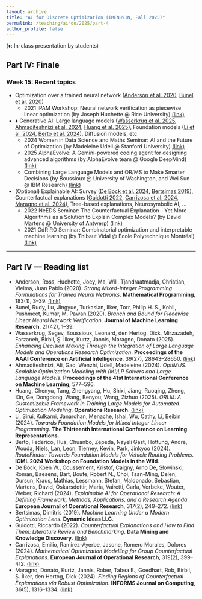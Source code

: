 ```yaml
---
layout: archive
title: "AI for Discrete Optimization (IMEN891N, Fall 2025)"
permalink: /teaching/ai4do/2025/part-4
author_profile: false
---
```


(♦: In-class presentation by students)

## Part IV: Finale


### Week 15: Recent topics

- Optimization over a trained neural network ([Anderson et al. 2020](#paper-anderson-2020), [Bunel et al. 2020](#paper-bunel-2020))
    - 2021 IPAM Workshop: Neural network verification as piecewise linear optimization (by Joseph Huchette @ Rice University) [(link)](https://www.youtube.com/watch?v=7w_KeAklyTc)
- ♦ Generative AI: Large language models ([Wasserkrug et al. 2025](#paper-wasserkrug-2025), [Ahmaditeshnizi et al. 2024](#paper-ahmaditeshnizi-2024), [Huang et al. 2025](#paper-huang-2025)), Foundation models ([Li et al. 2024](#paper-li-2024), [Berto et al. 2024](#paper-berto-2024)), Diffusion models, etc
    - 2024 Women in Data Science and Maths Seminar: AI and the Future of Optimization (by Madeleine Udell @ Stanford University) [(link)](https://www.youtube.com/watch?v=hI5bhPPRGmU)
    - 2025 AlphaEvolve: A Gemini-powered coding agent for designing advanced algorithms (by AlphaEvolve team @ Google DeepMind) [(link)](https://deepmind.google/discover/blog/alphaevolve-a-gemini-powered-coding-agent-for-designing-advanced-algorithms/)
    - Combining Large Language Models and OR/MS to Make Smarter Decisions (by Boussioux @ University of Washington, and Wei Sun @ IBM Research) [(link)](https://www.youtube.com/watch?v=08em5Urkl8s)
- (Optional) Explainable AI: Survey ([De Bock et al. 2024](#paper-de-bock-2024), [Bertsimas 2019](#paper-bertsimas-2019)), Counterfactual explanations ([Guidotti 2022](#paper-guidotti-2022), [Carrizosa et al. 2024](#paper-carrizosa-2024), [Maragno et al. 2024](#paper-maragno-2024)), Tree-based explanations, Neurosymbolic AI, ...
    - 2022 NeEDS Seminar: The Counterfactual Explanation—Yet More Algorithms as a Solution to Explain Complex Models? (by David Martens @ University of Antwerp) [(link)](https://www.youtube.com/watch?v=zw7KfHFMrzM)
    - 2021 GdR RO Seminar: Combinatorial optimization and interpretable machine learning (by Thibaut Vidal @ Ecole Polytechnique Montréal) [(link)](https://www.youtube.com/watch?v=1Ix-vukTkPc)



---

## Part IV — Reading list

- <a id="paper-anderson-2020"></a>Anderson, Ross, Huchette, Joey, Ma, Will, Tjandraatmadja, Christian, Vielma, Juan Pablo (2020). *Strong Mixed-Integer Programming Formulations for Trained Neural Networks*. **Mathematical Programming**, 183(1), 3–39. [(link)](https://doi.org/10.1007/s10107-020-01474-5)
- <a id="paper-bunel-2020"></a>Bunel, Rudy, Lu, Jingyue, Turkaslan, Ilker, Torr, Philip H. S., Kohli, Pushmeet, Kumar, M. Pawan (2020). *Branch and Bound for Piecewise Linear Neural Network Verification*. **Journal of Machine Learning Research**, 21(42), 1–39.
- <a id="paper-wasserkrug-2025"></a>Wasserkrug, Segev, Boussioux, Leonard, den Hertog, Dick, Mirzazadeh, Farzaneh, Birbil, Ş. İlker, Kurtz, Jannis, Maragno, Donato (2025). *Enhancing Decision Making Through the Integration of Large Language Models and Operations Research Optimization*. **Proceedings of the AAAI Conference on Artificial Intelligence**, 39(27), 28643–28650. [(link)](https://doi.org/10.1609/aaai.v39i27.35090)
- <a id="paper-ahmaditeshnizi-2024"></a>Ahmaditeshnizi, Ali, Gao, Wenzhi, Udell, Madeleine (2024). *OptiMUS: Scalable Optimization Modeling with (MI)LP Solvers and Large Language Models*. **Proceedings of the 41st International Conference on Machine Learning**, 577–596.
- <a id="paper-huang-2025"></a>Huang, Chenyu, Tang, Zhengyang, Hu, Shixi, Jiang, Ruoqing, Zheng, Xin, Ge, Dongdong, Wang, Benyou, Wang, Zizhuo (2025). *ORLM: A Customizable Framework in Training Large Models for Automated Optimization Modeling*. **Operations Research**. [(link)](https://doi.org/10.1287/opre.2024.1233)
- <a id="paper-li-2024"></a>Li, Sirui, Kulkarni, Janardhan, Menache, Ishai, Wu, Cathy, Li, Beibin (2024). *Towards Foundation Models for Mixed Integer Linear Programming*. **The Thirteenth International Conference on Learning Representations**.
- <a id="paper-berto-2024"></a>Berto, Federico, Hua, Chuanbo, Zepeda, Nayeli Gast, Hottung, Andre, Wouda, Niels, Lan, Leon, Tierney, Kevin, Park, Jinkyoo (2024). *RouteFinder: Towards Foundation Models for Vehicle Routing Problems*. **ICML 2024 Workshop on Foundation Models in the Wild**.
- <a id="paper-de-bock-2024"></a>De Bock, Koen W., Coussement, Kristof, Caigny, Arno De, Słowinski, Roman, Baesens, Bart, Boute, Robert N., Choi, Tsan-Ming, Delen, Dursun, Kraus, Mathias, Lessmann, Stefan, Maldonado, Sebastian, Martens, David, Oskarsdottir, Maria, Vairetti, Carla, Verbeke, Wouter, Weber, Richard (2024). *Explainable AI for Operational Research: A Defining Framework, Methods, Applications, and a Research Agenda*. **European Journal of Operational Research**, 317(2), 249–272. [(link)](https://doi.org/10.1016/j.ejor.2023.09.026)
- <a id="paper-bertsimas-2019"></a>Bertsimas, Dimitris (2019). *Machine Learning Under a Modern Optimization Lens*. **Dynamic Ideas LLC**.
- <a id="paper-guidotti-2022"></a>Guidotti, Riccardo (2022). *Counterfactual Explanations and How to Find Them: Literature Review and Benchmarking*. **Data Mining and Knowledge Discovery**. [(link)](https://doi.org/10.1007/s10618-022-00831-6)
- <a id="paper-carrizosa-2024"></a>Carrizosa, Emilio, Ramirez-Ayerbe, Jasone, Romero Morales, Dolores (2024). *Mathematical Optimization Modelling for Group Counterfactual Explanations*. **European Journal of Operational Research**, 319(2), 399–412. [(link)](https://doi.org/10.1016/j.ejor.2024.01.002)
- <a id="paper-maragno-2024"></a>Maragno, Donato, Kurtz, Jannis, Rober, Tabea E., Goedhart, Rob, Birbil, Ş. İlker, den Hertog, Dick (2024). *Finding Regions of Counterfactual Explanations via Robust Optimization*. **INFORMS Journal on Computing**, 36(5), 1316–1334. [(link)](https://doi.org/10.1287/ijoc.2023.0153)

